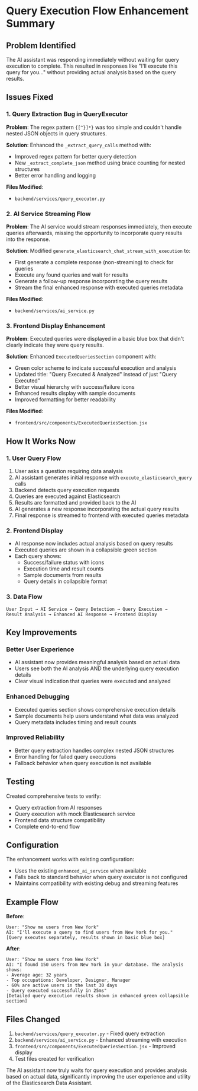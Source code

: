 # Query Execution Flow Enhancement Summary

## Problem Identified

The AI assistant was responding immediately without waiting for query execution to complete. This resulted in responses like "I'll execute this query for you..." without providing actual analysis based on the query results.

## Issues Fixed

### 1. Query Extraction Bug in QueryExecutor

**Problem**: The regex pattern `{[^}]*}` was too simple and couldn't handle nested JSON objects in query structures.

**Solution**: Enhanced the `_extract_query_calls` method with:
- Improved regex pattern for better query detection
- New `_extract_complete_json` method using brace counting for nested structures
- Better error handling and logging

**Files Modified**: 
- `backend/services/query_executor.py`

### 2. AI Service Streaming Flow

**Problem**: The AI service would stream responses immediately, then execute queries afterwards, missing the opportunity to incorporate query results into the response.

**Solution**: Modified `generate_elasticsearch_chat_stream_with_execution` to:
- First generate a complete response (non-streaming) to check for queries
- Execute any found queries and wait for results
- Generate a follow-up response incorporating the query results
- Stream the final enhanced response with executed queries metadata

**Files Modified**:
- `backend/services/ai_service.py`

### 3. Frontend Display Enhancement

**Problem**: Executed queries were displayed in a basic blue box that didn't clearly indicate they were query results.

**Solution**: Enhanced `ExecutedQueriesSection` component with:
- Green color scheme to indicate successful execution and analysis
- Updated title: "Query Executed & Analyzed" instead of just "Query Executed"
- Better visual hierarchy with success/failure icons
- Enhanced results display with sample documents
- Improved formatting for better readability

**Files Modified**:
- `frontend/src/components/ExecutedQueriesSection.jsx`

## How It Works Now

### 1. User Query Flow
1. User asks a question requiring data analysis
2. AI assistant generates initial response with `execute_elasticsearch_query` calls
3. Backend detects query execution requests
4. Queries are executed against Elasticsearch
5. Results are formatted and provided back to the AI
6. AI generates a new response incorporating the actual query results
7. Final response is streamed to frontend with executed queries metadata

### 2. Frontend Display
- AI response now includes actual analysis based on query results
- Executed queries are shown in a collapsible green section
- Each query shows:
  - Success/failure status with icons
  - Execution time and result counts
  - Sample documents from results
  - Query details in collapsible format

### 3. Data Flow
```
User Input → AI Service → Query Detection → Query Execution → 
Result Analysis → Enhanced AI Response → Frontend Display
```

## Key Improvements

### Better User Experience
- AI assistant now provides meaningful analysis based on actual data
- Users see both the AI analysis AND the underlying query execution details
- Clear visual indication that queries were executed and analyzed

### Enhanced Debugging
- Executed queries section shows comprehensive execution details
- Sample documents help users understand what data was analyzed
- Query metadata includes timing and result counts

### Improved Reliability
- Better query extraction handles complex nested JSON structures
- Error handling for failed query executions
- Fallback behavior when query execution is not available

## Testing

Created comprehensive tests to verify:
- Query extraction from AI responses
- Query execution with mock Elasticsearch service
- Frontend data structure compatibility
- Complete end-to-end flow

## Configuration

The enhancement works with existing configuration:
- Uses the existing `enhanced_ai_service` when available
- Falls back to standard behavior when query executor is not configured
- Maintains compatibility with existing debug and streaming features

## Example Flow

**Before**:
```
User: "Show me users from New York"
AI: "I'll execute a query to find users from New York for you."
[Query executes separately, results shown in basic blue box]
```

**After**:
```
User: "Show me users from New York" 
AI: "I found 150 users from New York in your database. The analysis shows:
- Average age: 32 years
- Top occupations: Developer, Designer, Manager
- 60% are active users in the last 30 days
- Query executed successfully in 25ms"
[Detailed query execution results shown in enhanced green collapsible section]
```

## Files Changed

1. `backend/services/query_executor.py` - Fixed query extraction
2. `backend/services/ai_service.py` - Enhanced streaming with execution
3. `frontend/src/components/ExecutedQueriesSection.jsx` - Improved display
4. Test files created for verification

The AI assistant now truly waits for query execution and provides analysis based on actual data, significantly improving the user experience and utility of the Elasticsearch Data Assistant.
